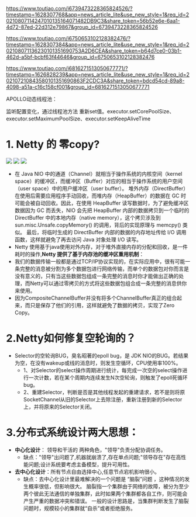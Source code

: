 



https://www.toutiao.com/i6739473228365824526/?timestamp=1628307768&app=news_article_lite&use_new_style=1&req_id=20210807114247010135164071482DB9C3&share_token=56b52e6e-6aa1-4d72-87ed-22d312e79867&group_id=6739473228365824526







https://www.toutiao.com/i6750653102128382476/?timestamp=1628307384&app=news_article_lite&use_new_style=1&req_id=202108071136230101351690753A2D6CEA&share_token=b64d7ce0-03b1-462d-a5bf-bcbf63f44646&group_id=6750653102128382476







https://www.toutiao.com/i6816271513050677771/?timestamp=1626828239&app=news_article_lite&use_new_style=1&req_id=202107210843580101351690863F2CDC3A&share_token=bdcd54cd-89a8-4098-a51a-c16c158cf001&group_id=6816271513050677771





APOLLO动态线程池：  

监听配置变化，通过线程池方法 重新set值。executor.setCorePoolSize、executor.setMaximumPoolSize、executor.setKeepAliveTime


# 1. Netty 的 零copy?

![](https://img2020.cnblogs.com/blog/1694759/202111/1694759-20211124154253592-619985614.png)
![](https://img2020.cnblogs.com/blog/1694759/202111/1694759-20211124154352056-513503311.png)
![](https://img2020.cnblogs.com/blog/1694759/202111/1694759-20211124154415503-1737333085.png)

- 在 Java NIO 中的通道（Channel）就相当于操作系统的内核空间（kernel space）的缓冲区，而缓冲区（Buffer）对应的相当于操作系统的用户空间（user space）中的用户缓冲区（user buffer）。
堆外内存（DirectBuffer）在使用后需要应用程序手动回收，而堆内存（HeapBuffer）的数据在 GC 时可能会被自动回收。因此，在使用 HeapBuffer 读写数据时，为了避免缓冲区数据因为 GC 而丢失，NIO 会先把 HeapBuffer 内部的数据拷贝到一个临时的 DirectBuffer 中的本地内存（native memory），这个拷贝涉及到
sun.misc.Unsafe.copyMemory() 的调用，背后的实现原理与 memcpy() 类似。 最后，将临时生成的 DirectBuffer 内部的数据的内存地址传给 I/O 调用函数，这样就避免了再去访问 Java 对象处理 I/O 读写。
- Netty 使用基于java使用对外内存，对于堆外直接内存的分配和回收，是一件耗时的操作,**Netty 提供了基于内存池的缓冲区重用机制**：
- 我们的数据传输一般都是通过TCP/IP协议实现的，在实际应用中，很有可能一条完整的消息被分割为多个数据包进行网络传输，而单个的数据包对你而言是没有意义的，只有当这些数据包组成一条完整的消息时你才能做出正确的处理，而Netty可以通过零拷贝的方式将这些数据包组合成一条完整的消息供你来使用。
- 因为CompositeChannelBuffer并没有将多个ChannelBuffer真正的组合起来，而只是保存了他们的引用，这样就避免了数据的拷贝，实现了Zero Copy。

# 2.Netty如何修复空轮询的？
- Selector的空轮询BUG，臭名昭著的epoll bug，是 JDK NIO的BUG。若结果为空，在没有wakeup或线的消息时，则发生空循环，CPU使用率100%。
    - 1、对Selector的select操作周期进行统计，每完成一次空的select操作进行一次计数，若在某个周期内连续发生N次空轮询，则触发了epoll死循环bug。
    - 2、重建Selector，判断是否是其他线程发起的重建请求，若不是则将原SocketChannel从旧的Selector上去除注册，重新注册到新的Selector上，并将原来的Selector关闭。

# 3.分布式系统设计两大思想：
- **中心化设计**： 领导和干活的 两种角色，"领导"负责分配协调任务。
    - 缺点："领导"出问题了,机器就崩溃了,存在单点问题;"领导存在"存在高性能问题;设计系统要考虑主备模型，提升可用性。
- **去中心化设计**：所有节点自由选择中心,任意节点宕机影响很小。
    - 缺点：去中心化设计里最难解决的一个问题是 “脑裂”问题 ，这种情况的发生概率很低，但影响很大。
 脑裂指一个集群由于网络的故障，被分为至少两个彼此无法通信的单独集群，此时如果两个集群都各自工作，则可能会产生严重的数据冲突和错误。
 一般的设计思路是，当集群判断发生了脑裂问题时，规模较小的集群就“自杀”或者拒绝服务。